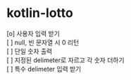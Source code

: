 # kotlin-lotto

[o] 사용자 입력 받기<br/>
[ ] null, 빈 문자열 시 0 리턴<br/>
[ ] 단일 숫자 출력<br/>
[ ] 지정된 delimeter로 자르고 각 숫자 더하기<br/>
[ ] 특수 delimeter 입력 받기<br/>
